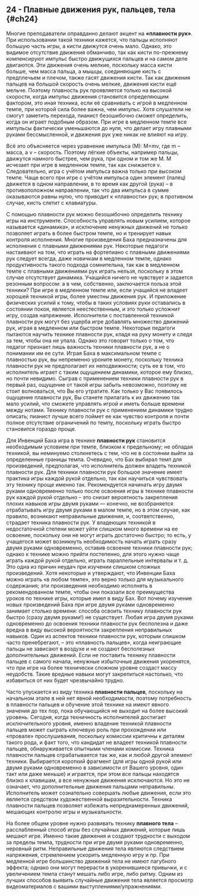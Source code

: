 ## 24 - Плавные движения рук, пальцев, тела {#ch24}

Многие преподаватели оправданно делают акцент на **«плавности рук»**. При использовании такой техники кажется, что пальцы исполняют большую часть игры, а кисти движутся очень мало. Однако, это видимое отсутствие движения обманчиво, так как кисти по-прежнему компенсируют импульс быстро движущихся пальцев и на самом деле двигаются. Эти движения очень мелкие, поскольку масса кисти больше, чем масса пальца, а мышцы, соединяющие кисть с предплечьем и плечом, также гасят движения кисти. Так как движения пальцев на большой скорость очень мелкие, движения кисти ещё мельче. Поэтому плавность рук проявляется только на высокой скорости, когда импульс движения становится определяющим фактором, это иная техника, если её сравнивать с игрой в медленном темпе, при которой сила более важна, чем импульс. Хотя слушатели не смогут заметить перехода, пианист безошибочно сможет определить, когда он играет подобным образом. При игре в медленном темпе все импульсы фактически уменьшаются до нуля, что делает игру плавными руками бессмысленной, и движения рук уже никак не влияют на игру.

Всё это объясняется через уравнение импульса (М): М=mv, где m – масса, а v – скорость. Поэтому лёгкие объекты, например пальцы, движутся намного быстрее, чем рука, при одном и том же М. М исчезает при игре в медленном темпе, так как снижается v. Следовательно, игра с учётом импульса важна только при высоком темпе. Чаще всего при игре с учётом импульса один элемент (палец) движется в одном направлении, в то время как другой (рука) – в противоположном направлении, так что два импульса в сумме оказываются равны нулю, что приводит к «плавности» рук; в противном случае, кисть слетит с клавиатуры.

С помощью плавности рук можно безошибочно определить технику игры на инструменте. Способность управлять новым усилием, которое называется «динамика», и исключение ненужных движений не только позволяет играть в более быстром темпе, но и тренирует навык контроля исполнения. Многие произведения Баха предназначены для исполнения с плавными движениями рук. Некоторые педагоги настаивают на том, что играть на фортепиано с плавными движениями рук следует всегда, даже новичкам в медленном темпе, однако продуктивность такого подхода сомнительна, так как в медленном темпе с плавными движениями рук играть нельзя, поскольку в этом случае отсутствует динамика. Учащийся ничего не чувствует и задается резонным вопросом: а в чем, собственно, заключается польза этой техники? При игре в медленном темпе или, если учащийся не владеет хорошей техникой игры, более уместны движения рук. И приложение физических усилий к тому, чтобы в таких условиях руки оставались в состоянии покоя, является неестественным, и это только усложнит игру, создав напряжение. Исполнители с поставленной  техникой плавности рук могут без ущерба игре добавлять множество движений рук, играя в медленном или быстром темпе. Некоторые педагоги пытаются научить технике плавности рук, кладя на руку монету и следя за тем, чтобы она не упала. Однако это говорит только о том, что педагог признает лишь важность техники плавности рук, а не о понимании им ее сути. Играя Баха в максимальном темпе с плавностью рук, вы непременно уроните монету, поскольку техника плавности рук не предполагает их неподвижности; суть ее в том, что исполнитель играет с таким ощущением динамики, которое ему близко, но почти невидимо. Сыграв с применением техники плавности рук в первый раз, ощущение от такой игры забыть невозможно, поэтому не стоит волноваться, что Вы его утратите. Как только у Вас появилось ощущение плавности рук, Вы станете прилагать к их движению так мало усилий, что сможете управлять игрой и иметь больше времени между нотами. Технику плавности рук с применением динамики трудно описать; пианист лучше всего поймет ее как чувство контроля и почти полное отсутствие ограничений по темпу, поскольку играть быстро становится гораздо проще.

Для Инвенций Баха игра в технике **плавности рук** становится необходимым условием при темпе, близком к предельному; не обладая техникой, вы неминуемо столкнетесь с тем, что не в состоянии выйти за определенные границы темпа. Очевидно, что Бах выбирал темп для произведений, предполагая, что исполнитель должен владеть техникой плавности рук. Для техники плавности рук большое значение имеет практика игры каждой рукой отдельно, так как научиться чувствовать эту технику проще именно так. Рекомендуется начинать игру двумя руками одновременно только после освоения игры в технике плавности рук каждой рукой отдельно – это снизит вероятность закрепления плохих навыков игры двумя руками — конечно, не возбраняется  отрабатывать игру двумя руками в малом темпе, но в этом случае, как правило, возникают неправильные движения, и, соответственно, страдает техника плавности рук. У владеющих техникой в недостаточной степени может уйти слишком много времени на ее освоение, поскольку они не могут играть достаточно быстро; то есть, у учащегося может возникнуть необходимость начать играть сразу двумя руками одновременно, оставив освоение техники плавности рук; однако к технике можно прийти постепенно, для этого нужно чаще играть каждой рукой отдельно, играть параллельные интервалы и т. д. Это одна из причин неудач при изучении слишком сложных произведений. Хотя некоторые и утверждают, что Инвенции Баха можно играть «в любом темпе», это верно только для музыкального содержания; эти произведения необходимо исполнять в рекомендованном темпе, чтобы они показали все преимущества уроков по технике игры, которые имел в виду Бах. Вот почему изучение новых произведений Баха при игре двумя руками одновременно занимает столько времени: способа освоить технику плавности рук быстро (сразу двумя руками!) не существует. Любая игра двумя руками одновременно до освоения техники плавности рук бесполезна и даже вредна в виду высокой вероятности закрепления неправильных навыков. Один из аспектов техники плавности рук, которым слишком часто пренебрегают, – это «плавность пальцев», когда неиграющие пальцы не зависают в воздухе и не создают бесполезных дополнительных движений. Если не поставить технику плавности пальцев с самого начала, ненужные избыточные движения укоренятся, что при игре на более технически сложном уровне создаст массу неудобств. Такие вредные навыки могут закрепиться настолько, что избавиться от них будет чрезвычайно трудно.

Часто упускается из виду техника **плавности пальцев**, поскольку на начальном этапе в ней нет явной необходимости, поэтому потребность в плавности пальцев и обучение этой технике на имеют явного значения до тех пор, пока обучающийся не выходит на более высокий уровень. Сегодня, когда техничность исполнителей достигает исключительного уровня, именно владение техникой плавности пальцев может сыграть ключевую роль при прохождении или «провале» прослушивания, поскольку комиссии критичны к деталям такого рода, и факт того, что кандидат не владеет техникой плавности пальцев, обнаруживается опытными членами комиссии. Техника плавности пальцев отрабатывается так же, как и любой другой элемент техники. Выбирается короткий фрагмент (для игры одной рукой или двумя руками одновременно в зависимости от Вашего уровня, один такт или даже меньше) и играется, при этом все пальцы находятся близко к клавишам, а все ненужные движения исключаются. Но это не означает, что дополнительные движения пальцами неправильны. Исполнитель может сознательно совершать любые движения, если это является средством художественной выразительности. Техника плавности пальцев позволяет избежать непреднамеренных движений, мешающих контролю игры и музыкальности.

На более общем уровне нужно развивать технику **плавного тела** – расслабленный способ игры без случайных движений, которые лишь мешают игре. Именно такие движения и создают трудности с выходом за пределы темпа, трудности при игре двумя руками одновременно, неровный ритм. Неправильные движения тела являются следствием напряжения, стремлением ускорить медленную игру и пр. При медленной игре большинство движений тела не имеют пагубного эффекта; однако они могут перерасти в укоренившиеся привычки, и с увеличением темпа станут мешать либо игре, либо ритму. Одним из лучших способов выявить случайные движения тела является просмотр видеоматериалов с вашими выступлениями/упражнениями.
